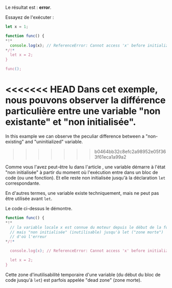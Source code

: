 Le résultat est : **error**.

Essayez de l'exécuter :

```js run
let x = 1;

function func() {
*!*
  console.log(x); // ReferenceError: Cannot access 'x' before initialization
*/!*
  let x = 2;
}

func();
```

<<<<<<< HEAD
Dans cet exemple, nous pouvons observer la différence particulière entre une variable "non existante" et "non initialisée".
=======
In this example we can observe the peculiar difference between a "non-existing" and "uninitialized" variable.
>>>>>>> b0464bb32c8efc2a98952e05f363f61eca1a99a2

Comme vous l'avez peut-être lu dans l'article [](info:closure), une variable démarre à l'état "non initialisée" à partir du moment où l'exécution entre dans un bloc de code (ou une fonction). Et elle reste non initialisée jusqu'à la déclaration `let` correspondante.

En d'autres termes, une variable existe techniquement, mais ne peut pas être utilisée avant `let`.

Le code ci-dessus le démontre.

```js
function func() {
*!*
  // la variable locale x est connue du moteur depuis le début de la fonction,
  // mais "non initialisée" (inutilisable) jusqu'à let ("zone morte")
  // d'où l'erreur
*/!*

  console.log(x); // ReferenceError: Cannot access 'x' before initialization

  let x = 2;
}
```

Cette zone d'inutilisabilité temporaire d'une variable (du début du bloc de code jusqu'à `let`) est parfois appelée "dead zone" (zone morte).
